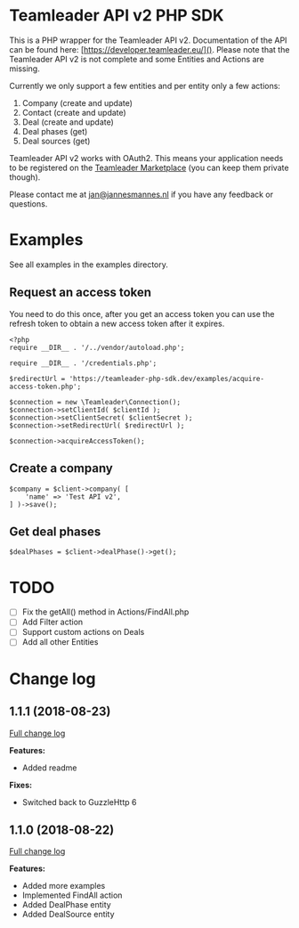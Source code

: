 # Teamleader API v2 PHP SDK

This is a PHP wrapper for the Teamleader API v2. Documentation of the API can be found here: [https://developer.teamleader.eu/]().
Please note that the Teamleader API v2 is not complete and some Entities and Actions are missing.

Currently we only support a few entities and per entity only a few actions:

1. Company (create and update)
2. Contact (create and update)
3. Deal (create and update)
4. Deal phases (get)
5. Deal sources (get)

Teamleader API v2 works with OAuth2. This means your application needs to be registered on the [Teamleader Marketplace](https://marketplace.teamleader.eu/nl/nl/ontwikkel/integraties) (you can keep them private though).

Please contact me at jan@jannesmannes.nl if you have any feedback or questions.

# Examples

See all examples in the examples directory.

## Request an access token

You need to do this once, after you get an access token you can use the refresh token to obtain a new access token after it expires.

```
<?php
require __DIR__ . '/../vendor/autoload.php';

require __DIR__ . '/credentials.php';

$redirectUrl = 'https://teamleader-php-sdk.dev/examples/acquire-access-token.php';

$connection = new \Teamleader\Connection();
$connection->setClientId( $clientId );
$connection->setClientSecret( $clientSecret );
$connection->setRedirectUrl( $redirectUrl );

$connection->acquireAccessToken();
```

## Create a company

```
$company = $client->company( [
    'name' => 'Test API v2',
] )->save();
```

## Get deal phases

```
$dealPhases = $client->dealPhase()->get();
```

# TODO

- [ ] Fix the getAll() method in Actions/FindAll.php
- [ ] Add Filter action
- [ ] Support custom actions on Deals
- [ ] Add all other Entities

# Change log

## 1.1.1 (2018-08-23)
[Full change log](https://github.com/janhenkes/teamleader-php-sdk/compare/1.1.0...1.1.1)

**Features:**

- Added readme

**Fixes:**

- Switched back to GuzzleHttp 6


## 1.1.0 (2018-08-22)
[Full change log](https://github.com/janhenkes/teamleader-php-sdk/compare/1.0.2...1.1.0)

**Features:**

- Added more examples
- Implemented FindAll action
- Added DealPhase entity
- Added DealSource entity
